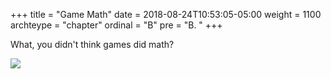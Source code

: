 +++
title = "Game Math"
date = 2018-08-24T10:53:05-05:00
weight = 1100
archteype = "chapter"
ordinal = "B"
pre = "B. "
+++


What, you didn't think games did math?

<img src="https://media.giphy.com/media/HBWbIuHvXI2Eo/giphy.gif">